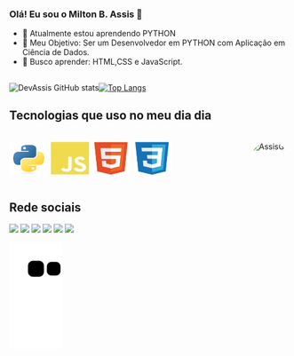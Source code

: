 ### Olá! Eu sou o Milton B. Assis 👋

- 🌱 Atualmente estou aprendendo PYTHON
- 🎯 Meu Objetivo: Ser um Desenvolvedor em PYTHON com Aplicação em Ciência de Dados.
- 🔎 Busco aprender: HTML,CSS e JavaScript.

##

![DevAssis GitHub stats](https://github-readme-stats.vercel.app/api?username=devassis&show_icons=true&theme=outrun)[![Top Langs](https://github-readme-stats.vercel.app/api/top-langs/?username=devassis&layout=compact&show_icons=true&theme=outrun)](https://github.com/devassis/github-readme-stats)

## Tecnologias que uso no meu dia dia

<div style="display: inline_block"><br>
  <img align="center" alt="Python" height="60" width="70" src="https://raw.githubusercontent.com/devicons/devicon/master/icons/python/python-original.svg">
  <img align="center" alt="JavaScript" height="60" width="70" src="https://raw.githubusercontent.com/devicons/devicon/master/icons/javascript/javascript-plain.svg">
  <img align="center" alt="HTML5" height="60" width="70" src="https://raw.githubusercontent.com/devicons/devicon/master/icons/html5/html5-original.svg">
  <img align="center" alt="CSS" height="60" width="70" src="https://raw.githubusercontent.com/devicons/devicon/master/icons/css3/css3-original.svg">
  <img align="right" alt="AssisGif" height="90" style="border-radius:50px;" src="https://i.picasion.com/pic91/85f59c8d2aa0b306fa9bec7e8789292a.gif">
</div><br>

## Rede sociais

<div>
<a href="https://www.linkedin.com/in/milton-bispo-assis-dev/" target="_blank"><img src="https://img.shields.io/badge/-LinkedIn-%230077B5?style=for-the-badge&logo=linkedin&logoColor=white" target="_blank"></a> 
<a href="https://discord.com/DevAssis#3569" target="_blank"><img src="https://img.shields.io/badge/Discord-7289DA?style=for-the-badge&logo=discord&logoColor=white" target="_blank"></a> 
<a href="https://www.youtube.com/channel/UC5Ed9fvUkL4RIQkOIEf-2vA" target="_blank"><img src="https://img.shields.io/badge/YouTube-FF0000?style=for-the-badge&logo=youtube&logoColor=white" target="_blank"></a>
  <a href="https://www.instagram.com/dev_assis/" target="_blank"><img src="https://img.shields.io/badge/-Instagram-%23E4405F?style=for-the-badge&logo=instagram&logoColor=white" target="_blank"></a>
 	<a href="https://www.tiktok.com/@dev_assis?lang=pt-BR" target="_blank"><img src="https://img.shields.io/badge/TikTok-000000?style=for-the-badge&logo=tiktok&logoColor=white"></a>
   <a href = "mailto:rendaextra397@gmail.com"><img src="https://img.shields.io/badge/Gmail-D14836?style=for-the-badge&logo=gmail&logoColor=white"></a>
</div>
 
![Snake animation](https://github.com/devassis/devassis/blob/output/github-contribution-grid-snake.svg)
 
